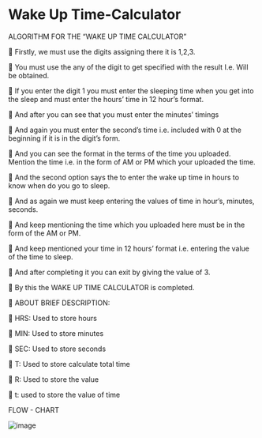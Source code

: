 # Wake Up Time-Calculator

ALGORITHM FOR THE 
“WAKE UP TIME CALCULATOR”
       
	Firstly, we must use the digits assigning there it is 1,2,3.

	 You must use the any of the digit to get specified with the result I.e. Will be obtained.

	If you enter the digit 1 you must enter the sleeping time when you get into the sleep and must enter the hours’ time in 12 hour’s format.

	And after you can see that you must enter the minutes’ timings 

	 And again you must enter the second’s time i.e. included with 0 at the beginning if it is in the digit’s form.

	And you can see the format in the terms of the time you uploaded. Mention the time i.e. in the form of AM or PM which your uploaded the time.

	And the second option says the to enter the wake up time in hours to know when do you go to sleep.

	And as again we must keep entering the values of time in hour’s, minutes, seconds.

	And keep mentioning the time which you uploaded here must be in the form of the AM or PM.

	And keep mentioned your time in 12 hours’ format i.e. entering the value of the time to sleep.

	And after completing it you can exit by giving the value of 3.

	By this the WAKE UP TIME CALCULATOR is completed.

	ABOUT BRIEF DESCRIPTION:

	HRS: Used to store hours

	MIN: Used to store minutes

	SEC: Used to store seconds

	T: Used to store calculate total time

	R: Used to store the value

	t: used to store the value of time

FLOW - CHART

![image](https://user-images.githubusercontent.com/62333854/117165391-15366580-ade3-11eb-840e-cb52341f4724.png)

